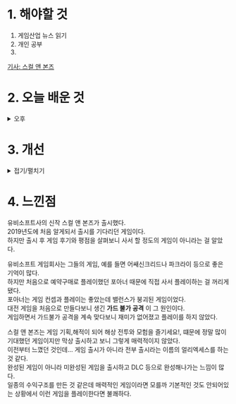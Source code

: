 
# 1. 해야할 것

1. 게임산업 뉴스 읽기 
2. 개인 공부  
3. 

[기사: 스컬 앤 본즈](https://www.gamemeca.com/view.php?gid=1745966)



# 2. 오늘 배운 것

<details>
<summary>오후</summary>


</details>




# 3. 개선


<details>
<summary>접기/펼치기</summary>


</details>



# 4. 느낀점
유비소프트사의 신작 스컬 앤 본즈가 출시했다.\
2019년도에 처음 알게되서 출시를 기다리던 게임이다.\
하지만 출시 후 게임 후기와 평점을 살펴보니 사서 할 정도의 게임이 아니라는 걸 알았다.

유비소프트 게임회사는 그들의 게임, 예를 들면 어쌔신크리드나 파크라이 등으로 좋은 기억이 많다.\
하지만 처음으로 예약구매로 플레이했던 포아너 때문에 직접 사서 플레이하는 걸 꺼리게 됐다.\
포아너는 게임 컨셉과 플레이는 좋았는데 밸런스가 붕괴된 게임이었다.\
대전 게임을 처음으로 만들다보니 생긴 __가드 불가 공격__ 이 그 원인이다.\
게임하면서 가드불가 공격을 계속 맞다보니 재미가 없어졌고 플레이를 하지 않았다.

스컬 앤 본즈는 게임 기획,해적이 되어 해상 전투와 모험을 즐기세요!, 떄문에 정말 많이 기대했던 게임이지만 막상 출시하고 보니 그렇게 매력적이지 않았다.\
이전부터 느꼈던 것인데... 게임 출시가 아니라 전부 출시라는 이름의 얼리엑세스를 하는 것 같다.\
완성된 게임이 아니라 미완성된 게임을 출시하고 DLC 등으로 완성해나가는 느낌이 많다.\
일종의 수익구조를 만든 것 같은데 매력적인 게임이라면 모를까 기본적인 것도 안되어있는 상황에서 이런 게임을 플레이한다면 불쾌하다.

